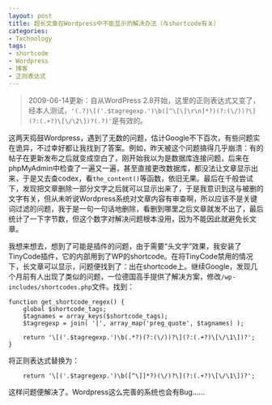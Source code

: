 ```yaml
---
layout: post
title: 超长文章在Wordpress中不能显示的解决办法（与shortcode有关）
categories:
- Technology
tags:
- shortcode
- Wordpress
- 博客
- 正则表达式
---
```


> 2009-06-14更新：自从WordPress 2.8开始，这里的正则表达式又变了，经本人测试，`'(.?)\[('.$tagregexp.')\b([^\[\]\r\n]*?)(?:(\/))?\](?:(.+?)\[\/\2\])?(.?)'`是有效的。

这两天捣鼓Wordpress，遇到了无数的问题，估计Google不下百次，有些问题实在诡异，不过幸好都让我找到了答案。例如，昨天被这个问题搞得几乎崩溃：有的帖子在更新发布之后就变成空白了，刚开始我以为是数据库连接问题，后来在phpMyAdmin中检查了一遍又一遍，甚至直接更改数据库，都没法让文章显示出来，于是又去查codex，看`the_content()`等函数，依旧无果。最后在千般尝试下，发现把文章删除一部分文字之后就可以显示出来了，于是我意识到这与被删的文字有关，但从未听说Wordpress系统对文章内容有审查啊，所以应该不是关键词过滤的问题，我于是一句一句话地删除，看删到哪里之后文章就发不出了，最后统计了一下字节数，但这个数字对解决问题根本没用，因为不能因此就避免长文章。

我想来想去，想到了可能是插件的问题，由于需要“头文字”效果，我安装了TinyCode插件，它的内部用到了WP的shortcode。在将TinyCode禁用的情况下，长文章可以显示，问题便找到了：出在shortcode上。继续Google，发现几个月前有人出现了类似的问题，一位德国高手提供了解决方案，修改`/wp-includes/shortcodes.php`文件。找到：

    function get_shortcode_regex() {
    	global $shortcode_tags;
    	$tagnames = array_keys($shortcode_tags);
    	$tagregexp = join( '|', array_map('preg_quote', $tagnames) );
    
    	return '\[('.$tagregexp.')\b(.*?)(?:(\/))?\](?:(.+?)\[\/\1\])?';
    }

将正则表达式替换为：

    	return '\[('.$tagregexp.')\b([^\]]*?)(\/)?\](?:(.+?)\[\/\1\])?';

这样问题便解决了。Wordpress这么完善的系统也会有Bug……
